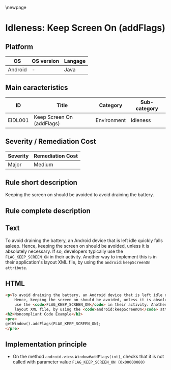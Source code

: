 \newpage

# Idleness: Keep Screen On (addFlags)

## Platform

|   OS     | OS version |  Langage  |
|----------|------------|-----------|
| Android  |     -      |  Java     |

## Main caracteristics

|   ID     | Title                      | Category    | Sub-category   |
|----------|----------------------------|-------------|----------------|
| EIDL001  | Keep Screen On (addFlags)  | Environment | Idleness       |

## Severity / Remediation Cost

| Severity | Remediation Cost |
|----------|------------------|
| Major    | Medium           |

## Rule short description

Keeping the screen on should be avoided to avoid draining the battery.

## Rule complete description

## Text

To avoid draining the battery, an Android device that is left idle quickly falls asleep.
Hence, keeping the screen on should be avoided, unless it is absolutely necessary. If so,
developers typically use the `FLAG_KEEP_SCREEN_ON` in their activity. Another way to implement
this is in their application's layout XML file, by using the `android:keepScreenOn attribute`.

## HTML

```html
<p>To avoid draining the battery, an Android device that is left idle quickly falls asleep.</br>
    Hence, keeping the screen on should be avoided, unless it is absolutely necessary. If so, developers typically
    use the <code>FLAG_KEEP_SCREEN_ON</code> in their activity. Another way to implement this is in their application's
    layout XML file, by using the <code>android:keepScreenOn</code> attribute.</p>
<h2>Noncompliant Code Example</h2>
<pre>
getWindow().addFlags(FLAG_KEEP_SCREEN_ON);
</pre>
```

## Implementation principle

- On the method `android.view.Window#addFlags(int)`, checks that it is not called with parameter value `FLAG_KEEP_SCREEN_ON (0x00000080)`
